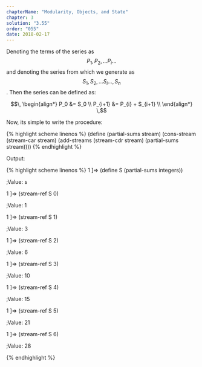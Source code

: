 ```yaml
---
chapterName: "Modularity, Objects, and State"
chapter: 3
solution: "3.55"
order: "055"
date: 2018-02-17 
---
```


Denoting the terms of the series as $$\, P_1, P_2, ... P_i ...  \,$$ and denoting the series from which we generate as $$\, S_1, S_2, ... S_i ..., S_n \,$$. Then the series can be defined as:

$$\,
\begin{align*}
  P_0 &= S_0 \\
  P_{i+1} &= P_{i} + S_{i+1} \\
\end{align*}
\,$$

Now, its simple to write the procedure:

{% highlight scheme linenos %}
(define (partial-sums stream)
  (cons-stream (stream-car stream) (add-streams (stream-cdr stream) (partial-sums stream))))
{% endhighlight %}

Output:

{% highlight scheme linenos %}
1 ]=> (define S (partial-sums integers))

;Value: s

1 ]=> (stream-ref S 0)

;Value: 1

1 ]=> (stream-ref S 1)

;Value: 3

1 ]=> (stream-ref S 2)

;Value: 6

1 ]=> (stream-ref S 3)

;Value: 10

1 ]=> (stream-ref S 4)

;Value: 15

1 ]=> (stream-ref S 5)

;Value: 21

1 ]=> (stream-ref S 6)

;Value: 28

{% endhighlight %}
